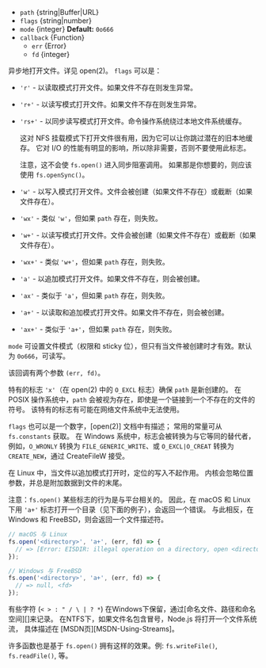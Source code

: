 <!-- YAML
added: v0.0.2
changes:
  - version: v7.6.0
    pr-url: https://github.com/nodejs/node/pull/10739
    description: The `path` parameter can be a WHATWG `URL` object using `file:`
                 protocol. Support is currently still *experimental*.
-->

* `path` {string|Buffer|URL}
* `flags` {string|number}
* `mode` {integer} **Default:** `0o666`
* `callback` {Function}
  * `err` {Error}
  * `fd` {integer}

异步地打开文件。详见 open(2)。
`flags` 可以是：

* `'r'` - 以读取模式打开文件。如果文件不存在则发生异常。

* `'r+'` - 以读写模式打开文件。如果文件不存在则发生异常。

* `'rs+'` - 以同步读写模式打开文件。命令操作系统绕过本地文件系统缓存。

  这对 NFS 挂载模式下打开文件很有用，因为它可以让你跳过潜在的旧本地缓存。
  它对 I/O 的性能有明显的影响，所以除非需要，否则不要使用此标志。

  注意，这不会使 `fs.open()` 进入同步阻塞调用。
  如果那是你想要的，则应该使用 `fs.openSync()`。

* `'w'` - 以写入模式打开文件。文件会被创建（如果文件不存在）或截断（如果文件存在）。

* `'wx'` - 类似 `'w'`，但如果 `path` 存在，则失败。

* `'w+'` - 以读写模式打开文件。文件会被创建（如果文件不存在）或截断（如果文件存在）。

* `'wx+'` - 类似 `'w+'`，但如果 `path` 存在，则失败。

* `'a'` - 以追加模式打开文件。如果文件不存在，则会被创建。

* `'ax'` - 类似于 `'a'`，但如果 `path` 存在，则失败。

* `'a+'` - 以读取和追加模式打开文件。如果文件不存在，则会被创建。

* `'ax+'` - 类似于 `'a+'`，但如果 `path` 存在，则失败。

`mode` 可设置文件模式（权限和 sticky 位），但只有当文件被创建时才有效。默认为 `0o666`，可读写。

该回调有两个参数 `(err, fd)`。

特有的标志 `'x'`（在 open(2) 中的 `O_EXCL` 标志）确保 `path` 是新创建的。
在 POSIX 操作系统中，`path` 会被视为存在，即使是一个链接到一个不存在的文件的符号。
该特有的标志有可能在网络文件系统中无法使用。

`flags` 也可以是一个数字，[open(2)] 文档中有描述；
常用的常量可从 `fs.constants` 获取。
在 Windows 系统中，标志会被转换为与它等同的替代者，例如，`O_WRONLY` 转换为 `FILE_GENERIC_WRITE`、或 `O_EXCL|O_CREAT` 转换为 `CREATE_NEW`，通过 CreateFileW 接受。

在 Linux 中，当文件以追加模式打开时，定位的写入不起作用。
内核会忽略位置参数，并总是附加数据到文件的末尾。

注意：`fs.open()` 某些标志的行为是与平台相关的。
因此，在 macOS 和 Linux 下用 `'a+'` 标志打开一个目录（见下面的例子），会返回一个错误。
与此相反，在 Windows 和 FreeBSD，则会返回一个文件描述符。

```js
// macOS 与 Linux
fs.open('<directory>', 'a+', (err, fd) => {
  // => [Error: EISDIR: illegal operation on a directory, open <directory>]
});

// Windows 与 FreeBSD
fs.open('<directory>', 'a+', (err, fd) => {
  // => null, <fd>
});
```

有些字符 (`< > : " / \ | ? *`) 在Windows下保留，通过[命名文件、路径和命名空间][]来记录。 在NTFS下，如果文件名包含冒号，Node.js 将打开一个文件系统流， 具体描述在 [MSDN页][MSDN-Using-Streams]。

许多函数也是基于 `fs.open()` 拥有这样的效果。例:
`fs.writeFile()`, `fs.readFile()`, 等。

